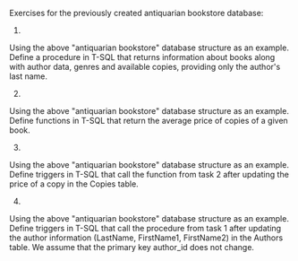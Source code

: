 Exercises for the previously created antiquarian bookstore database:

1)
Using the above "antiquarian bookstore" database structure as an example. Define
a procedure in T-SQL that returns information about books along with
author data, genres and available copies, providing only the
author's last name.

2)
Using the above "antiquarian bookstore" database structure as an example. Define
functions in T-SQL that return the average price of copies of a given
book.

3)
Using the above "antiquarian bookstore" database structure as an example. Define
triggers in T-SQL that call the function from task 2 after
updating the price of a copy in the Copies table.

4)
Using the above "antiquarian bookstore" database structure as an example. Define
triggers in T-SQL that call the procedure from task 1 after
updating the author information (LastName, FirstName1, FirstName2) in the
Authors table. We assume that the primary key author_id does not change.
